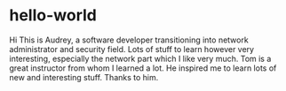 # hello-world
Hi 
This is Audrey, a software developer transitioning into network administrator and security field. Lots of stuff to learn however very interesting, especially the network part which I like very much. Tom is a great instructor from whom I learned a lot. He inspired me to learn lots of new and interesting stuff. Thanks to him. 
